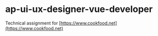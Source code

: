 # ap-ui-ux-designer-vue-developer

Technical assignment for [https://www.cookfood.net](https://www.cookfood.net)